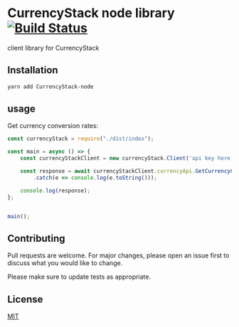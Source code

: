 # CurrencyStack node library [![Build Status](https://travis-ci.com/currencystack/currencystack-node.svg?branch=master)](https://travis-ci.com/currencystack/currencystack-node)

client library for CurrencyStack

## Installation

```bash
yarn add CurrencyStack-node
```

## usage

Get currency conversion rates:

```javascript
const currencyStack = require("./dist/index");

const main = async () => {
    const currencyStackClient = new currencyStack.Client('api key here');

    const response = await currencyStackClient.currencyApi.GetCurrencyConvertion("AED", ["USD", "EUR", "egp"])
        .catch(e => console.log(e.toString()));

    console.log(response);
};


main();
```

## Contributing

Pull requests are welcome. For major changes, please open an issue first to discuss what you would like to change.

Please make sure to update tests as appropriate.

## License

[MIT](https://choosealicense.com/licenses/mit/)
